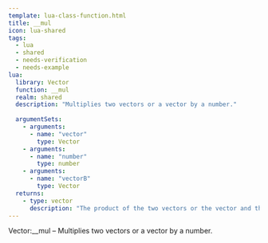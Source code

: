 ```yaml
---
template: lua-class-function.html
title: __mul
icon: lua-shared
tags:
  - lua
  - shared
  - needs-verification
  - needs-example
lua:
  library: Vector
  function: __mul
  realm: shared
  description: "Multiplies two vectors or a vector by a number."
  
  argumentSets:
    - arguments:
      - name: "vector"
        type: Vector
    - arguments:
      - name: "number"
        type: number
    - arguments:
      - name: "vectorB"
        type: Vector
  returns:
    - type: vector
      description: "The product of the two vectors or the vector and the number."
---
```


<div class="lua__search__keywords">
Vector:__mul &#x2013; Multiplies two vectors or a vector by a number.
</div>
